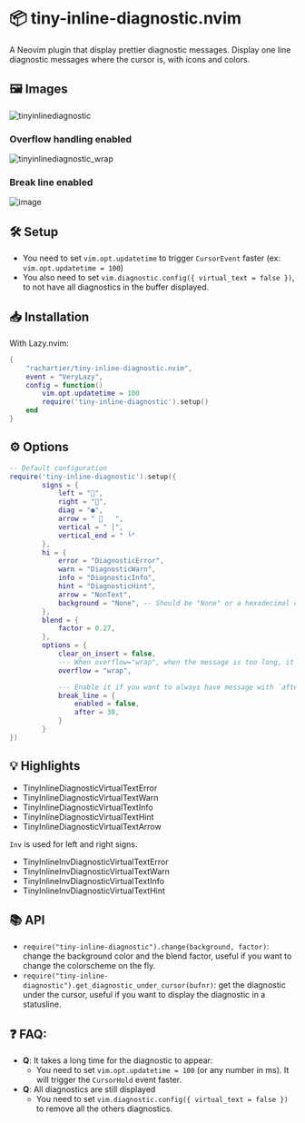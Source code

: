 #  📦 tiny-inline-diagnostic.nvim

A Neovim plugin that display prettier diagnostic messages. Display one line diagnostic messages where the cursor is, with icons and colors.

## 🖼️ Images

![tinyinlinediagnostic](https://github.com/rachartier/tiny-inline-diagnostic.nvim/assets/2057541/6a6eb093-f473-4e61-b344-08317c6b78e9)


### Overflow handling enabled


![tinyinlinediagnostic_wrap](https://github.com/rachartier/tiny-inline-diagnostic.nvim/assets/2057541/6cc4e622-a4a0-4894-b5c8-76141d4ecd52)


### Break line enabled

![image](https://github.com/rachartier/tiny-inline-diagnostic.nvim/assets/2057541/66182c96-2625-453c-a0a6-da69e7da7831)


## 🛠️ Setup

- You need to set `vim.opt.updatetime` to trigger `CursorEvent` faster (ex: `vim.opt.updatetime = 100`)
- You also need to set `vim.diagnostic.config({ virtual_text = false })`, to not have all diagnostics in the buffer displayed.

## 📥 Installation

With Lazy.nvim:

```lua
{
    "rachartier/tiny-inline-diagnostic.nvim",
    event = "VeryLazy",
    config = function()
        vim.opt.updatetime = 100
        require('tiny-inline-diagnostic').setup()
    end
}
```

## ⚙️ Options

```lua
-- Default configuration
require('tiny-inline-diagnostic').setup({
        signs = {
            left = "",
            right = "",
            diag = "●",
            arrow = "    ",
            vertical = " │",
            vertical_end = " └"
        },
        hi = {
            error = "DiagnosticError",
            warn = "DiagnosticWarn",
            info = "DiagnosticInfo",
            hint = "DiagnosticHint",
            arrow = "NonText",
            background = "None", -- Should be "None" or a hexadecimal color (#RRGGBB)
        },
        blend = {
            factor = 0.27,
        },
        options = {
            clear_on_insert = false,
            --- When overflow="wrap", when the message is too long, it is then displayed on multiple lines.
            overflow = "wrap",

            --- Enable it if you want to always have message with `after` characters length.
            break_line = {
                enabled = false,
                after = 30,
            }
        }
})
```

## 💡 Highlights

- TinyInlineDiagnosticVirtualTextError
- TinyInlineDiagnosticVirtualTextWarn
- TinyInlineDiagnosticVirtualTextInfo
- TinyInlineDiagnosticVirtualTextHint
- TinyInlineDiagnosticVirtualTextArrow

`Inv` is used for left and right signs.
- TinyInlineInvDiagnosticVirtualTextError
- TinyInlineInvDiagnosticVirtualTextWarn
- TinyInlineInvDiagnosticVirtualTextInfo
- TinyInlineInvDiagnosticVirtualTextHint

## 📚 API

- `require("tiny-inline-diagnostic").change(background, factor)`: change the background color and the blend factor, useful if you want to change the colorscheme on the fly.
- `require("tiny-inline-diagnostic").get_diagnostic_under_cursor(bufnr)`: get the diagnostic under the cursor, useful if you want to display the diagnostic in a statusline.

## ❓ FAQ:

- **Q**: It takes a long time for the diagnostic to appear:
    - You need to set `vim.opt.updatetime = 100` (or any number in ms). It will trigger the `CursorHold` event faster.
- **Q**: All diagnostics are still displayed
    - You need to set `vim.diagnostic.config({ virtual_text = false })` to remove all the others diagnostics.
